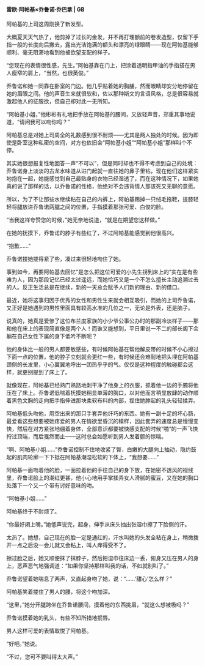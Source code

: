 #### 雷欧·阿帕基×乔鲁诺·乔巴拿 | GB



阿帕基的上司这周刚换了新发型。

大概夏天天气热了，他剪掉了过长的金发，并不再打理额前的卷发造型，仅留下手指一般的长度向后撇去，露出光洁饱满的额头和漂亮的绿眼睛——现在阿帕基能够顺利、毫无阻滞地看到他被欲望支配的样子。

“您现在的表情很性感，先生。”阿帕基靠在门上，把涂着透明指甲油的手指搭在男人瘦窄的肩上，“当然，也很英俊。”

乔鲁诺和她一同靠在卧室的门边。他几乎贴着她的胸脯，然而眼睛却安分地停留在她的眉眼之间。他的声音生来就很软和，佐以那种斯文的言语风格，总是很容易就激起他人的征服欲，但自己却对此一无所知。

“阿帕基小姐，”他彬彬有礼地把手放在阿帕基的腰间，又放轻声音，郑重其事地说道，“请问我可以吻你吗？”

阿帕基总是对她上司周全的礼数感到很不耐烦——尤其是两人独处的时候。因为即使是卧室这种私密的空间，对方也依旧会“阿帕基小姐”“阿帕基小姐”那样叫个不停。

其实她很想报复性地回答一声“不可以”，但是同时却也不得不考虑到自己的处境：乔鲁诺身上淡淡的古龙水味道从进门起就一直往她的鼻子里钻，现在他们这样紧实地抱在一起，她能感觉到自己最贴身的衣物已经湿透了，而在这种情况下，如果她真的说了那样的话，以乔鲁诺的性格，他绝对不会违背情人那该死又无聊的意愿。

所以，为了不让那些水继续粘在自己的内裤上，阿帕基踢掉一只绒毛拖鞋，提膝轻轻将腿放进乔鲁诺两腿之间的位置，手指摸着那张可爱、白俊的脸。

“当我这样夸赞您的时候，”她无奈地说道，“就是在期望您这样做。”

在她的抚摸下，乔鲁诺的脖子有些红了，不过阿帕基能感觉到他很高兴。

“抱歉……”

乔鲁诺搂她搂得紧了些，凑过来很轻地吻住了她。

 

事到如今，再要阿帕基去回忆“是怎么把这位可爱的小先生拐到床上的”实在是有些难为人，因为那段记忆已经太过遥远，而她恰巧又是一个不怎么擅长主动追溯过去的人。反正生活总是在继续，新的一天总会赋予人们新的理由、新的借口。

最近，她将这事归因于优秀的女性和男性生来就会相互吸引，而她的上司乔鲁诺，又正好是她遇到的男性里面具有较高水准的几位之一，无论是外表，还是脑子。

说真的，她真是爱惨了这位布兰度家族的小少爷公事公办时的那副冷淡样子——那和他在床上的表现简直像是两个人！而谁又能想到，平日里说一不二的部长阁下会躺在自己女性下属的身下低吟不断呢？

他的身体比一般的男人都要敏感些，有时候阿帕基在帮他解皮带的时候不小心擦过下面一点的位置，他的脖子立刻就会更红一些，有时候还会难耐地把头埋在阿帕基颈侧的长发里，小心翼翼地呼出一团热乎乎的气。仅仅是这种程度的触碰都会这样，就更别提到了床上了。

就像现在，阿帕基已经熟门熟路地剥干净了他身上的衣服，抓着他一边的手腕将他压在了床上。乔鲁诺低喘着抚摸她稍显单薄的胸口，以对他而言稍显放肆的动作顺着黑色文胸的走向把手指伸进那块柔软布料的内部，捏住她肿起的乳头轻轻揉弄。

阿帕基低头吻他，用空出来的那只手套弄他纤巧的东西。她有一副十足的坏心肠，最爱看这些想要被她疼爱的男人在情欲里昏沉的模样，因此套弄的速度总是慢慢变快，然后在对方紧张地绷着身体，全部意识都要被快感支配的时候“啪”的一声飞快捋过顶端，而后戛然而止——这时总会如愿听到男人发着颤的惊喘。

“啊、阿帕基小姐……”乔鲁诺控制不住地收紧了臀，白嫩的大腿向上抽动，隐约鼓起的肌肉轮廓一下下抵在阿帕基潮湿松软的下体上，“我想要……”

阿帕基一面吻着他的脸，一面拉着他的手往自己的身下放，在她密不透风的视线里，乔鲁诺脸上的潮红更甚，他小心地用手掌揉弄女人滑腻的蜜豆，又在她的胸口处落下一个又一个带有讨好意味的吻。

“阿帕基小姐……”

阿帕基终于不耐烦了。

“你最好闭上嘴。”她低声说完，起身，伸手从床头抽出张湿巾擦了下脸侧的汗。

太热了。她想，自己现在的脸一定是通红的，汗水叫她的头发全粘在身上，稍微拨开一点之后没一会儿就又会粘上，叫人痒得受不了。

擦过脸之后，她又顺便抹了抹脖子，然后把湿巾往床边一丢，俯身又压在男人的身上，恶声恶气地强调道：“如果你坚持那样叫我的话，不如就别叫了。”

乔鲁诺望着她喘息了两声，又直起身吻了她，说：“……‘甜心’怎么样？”

阿帕基笑着搂住了男人的腰，将这个吻加深。

“这里，”她分开腿跨坐在乔鲁诺腰间，摸着他的东西挑眉，“就这么想被吸吗？”

乔鲁诺摸着她的乳头，有些不知所措地抿唇。

男人这样可爱的表情取悦了阿帕基。

“好吧。”她说。

 

“不过，您可不要叫得太大声。”